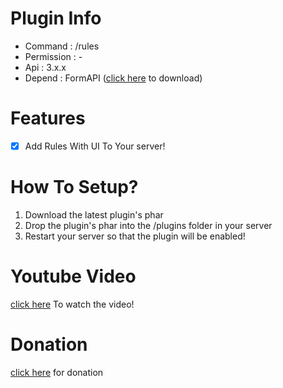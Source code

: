 # Plugin Info
 - Command : /rules
 - Permission : -
 - Api : 3.x.x
 - Depend : FormAPI ([click here](https://poggit.pmmp.io/p/FormAPI) to download)
 
# Features
 - [x] Add Rules With UI To Your server!
 
# How To Setup?
1. Download the latest plugin's phar 
2. Drop the plugin's phar into the /plugins folder in your server
3. Restart your server so that the plugin will be enabled!

# Youtube Video
 [click here](https://www.google.com) To watch the video!

# Donation
 [click here](https://www.paypal.me/misael38) for donation 


